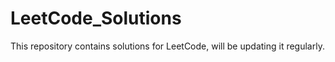 # LeetCode_Solutions
This repository contains solutions for LeetCode, will be updating it regularly. 
